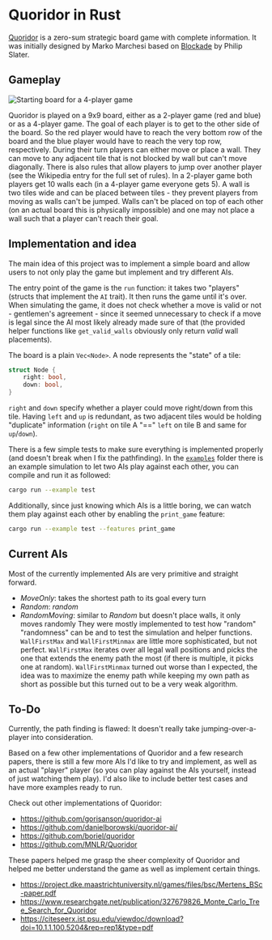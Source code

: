 # Quoridor in Rust
[Quoridor](https://en.wikipedia.org/wiki/Quoridor) is a zero-sum strategic board game with complete information. It was initially designed by Marko Marchesi based on [Blockade](https://en.wikipedia.org/wiki/Blockade_(board_game)) by Philip Slater.

## Gameplay
![Starting board for a 4-player game](https://en.wikipedia.org/wiki/File:Quoridor-game-board-initial-position.svg)

Quoridor is played on a 9x9 board, either as a 2-player game (red and blue) or as a 4-player game. The goal of each player is to get to the other side of the board. So the red player would have to reach the very bottom row of the board and the blue player would have to reach the very top row, respectively. During their turn players can either move or place a wall. They can move to any adjacent tile that is not blocked by wall but can't move diagonally. There is also rules that allow players to jump over another player (see the Wikipedia entry for the full set of rules). In a 2-player game both players get 10 walls each (in a 4-player game everyone gets 5). A wall is two tiles wide and can be placed between tiles - they prevent players from moving as walls can't be jumped. Walls can't be placed on top of each other (on an actual board this is physically impossible) and one may not place a wall such that a player can't reach their goal.

## Implementation and idea
The main idea of this project was to implement a simple board and allow users to not only play the game but implement and try different AIs.

The entry point of the game is the `run` function: it takes two "players" (structs that implement the `AI` trait). It then runs the game until it's over. When simulating the game, it does not check whether a move is valid or not - gentlemen's agreement - since it seemed unnecessary to check if a move is legal since the AI most likely already made sure of that (the provided helper functions like `get_valid_walls` obviously only return _valid_ wall placements).

The board is a plain `Vec<Node>`. A node represents the "state" of a tile:
```rs
struct Node {
    right: bool,
    down: bool,
}
```
`right` and `down` specify whether a player could move right/down from this tile. Having `left` and `up` is redundant, as two adjacent tiles would be holding "duplicate" information (`right` on tile A "==" `left` on tile B and same for `up`/`down`).

There is a few simple tests to make sure everything is implemented properly (and doesn't break when I fix the pathfinding). In the [`examples`](examples/) folder there is an example simulation to let two AIs play against each other, you can compile and run it as followed:

```sh
cargo run --example test
```

Additionally, since just knowing which AIs is a little boring, we can watch them play against each other by enabling the `print_game` feature:

```sh
cargo run --example test --features print_game
```

## Current AIs
Most of the currently implemented AIs are very primitive and straight forward.
- _MoveOnly_: takes the shortest path to its goal every turn
- _Random_: _random_
- _RandomMoving_: similar to _Random_ but doesn't place walls, it only moves randomly
They were mostly implemented to test how "random" "randomness" can be and to test the simulation and helper functions.
`WallFirstMax` and `WallFirstMinmax` are little more sophisticated, but not perfect. `WallFirstMax` iterates over all legal wall positions and picks the one that extends the enemy path the most (if there is multiple, it picks one at random). `WallFirstMinmax` turned out worse than I expected, the idea was to maximize the enemy path while keeping my own path as short as possible but this turned out to be a very weak algorithm.

## To-Do
Currently, the path finding is flawed: It doesn't really take jumping-over-a-player into consideration.

Based on a few other implementations of Quoridor and a few research papers, there is still a few more AIs I'd like to try and implement, as well as an actual "player" player (so you can play against the AIs yourself, instead of just watching them play). I'd also like to include better test cases and have more examples ready to run.

Check out other implementations of Quoridor:
- https://github.com/gorisanson/quoridor-ai
- https://github.com/danielborowski/quoridor-ai/
- https://github.com/boriel/quoridor
- https://github.com/MNLR/Quoridor

These papers helped me grasp the sheer complexity of Quoridor and helped me better understand the game as well as implement certain things.
- https://project.dke.maastrichtuniversity.nl/games/files/bsc/Mertens_BSc-paper.pdf
- https://www.researchgate.net/publication/327679826_Monte_Carlo_Tree_Search_for_Quoridor
- https://citeseerx.ist.psu.edu/viewdoc/download?doi=10.1.1.100.5204&rep=rep1&type=pdf
